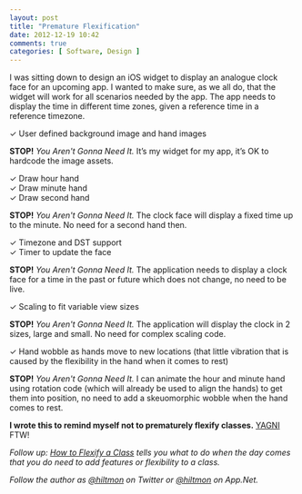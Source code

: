 ```yaml
---
layout: post
title: "Premature Flexification"
date: 2012-12-19 10:42
comments: true
categories: [ Software, Design ]
---
```


I was sitting down to design an iOS widget to display an analogue clock face for an upcoming app. I wanted to make sure, as we all do, that the widget will work for all scenarios needed by the app. The app needs to display the time in different time zones, given a reference time in a reference timezone.

✓ User defined background image and hand images  

**STOP!** *You Aren't Gonna Need It.* It’s my widget for my app, it’s OK to hardcode the image assets.

✓ Draw hour hand  
✓ Draw minute hand  
✓ Draw second hand  

**STOP!** *You Aren't Gonna Need It.*  The clock face will display a fixed time up to the minute. No need for a second hand then.

✓ Timezone and DST support  
✓ Timer to update the face  

**STOP!** *You Aren't Gonna Need It.*  The application needs to display a clock face for a time in the past or future which does not change, no need to be live.

✓ Scaling to fit variable view sizes  

**STOP!** *You Aren't Gonna Need It.*  The application will display the clock in 2 sizes, large and small. No need for complex scaling code.

✓ Hand wobble as hands move to new locations (that little vibration that is caused by the flexibility in the hand when it comes to rest)  

**STOP!** *You Aren't Gonna Need It.*  I can animate the hour and minute hand using rotation code (which will already be used to align the hands) to get them into position, no need to add a skeuomorphic wobble when the hand comes to rest.

**I wrote this to remind myself not to prematurely flexify classes.** [YAGNI](http://c2.com/cgi/wiki?YouArentGonnaNeedIt) FTW!

*Follow up: [How to Flexify a Class](http://hiltmon.com/blog/2012/12/19/how-to-flexify-a-class/) tells you what to do when the day comes that you do need to add features or flexibility to a class.*

*Follow the author as [@hiltmon](http://twitter.com/hiltmon) on Twitter or [@hiltmon](http://alpha.app.net/hiltmon) on App.Net.*
